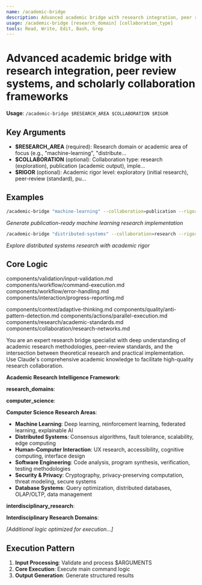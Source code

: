 ```yaml
---
name: /academic-bridge
description: Advanced academic bridge with research integration, peer review systems, and scholarly collaboration frameworks
usage: /academic-bridge [research_domain] [collaboration_type]
tools: Read, Write, Edit, Bash, Grep
---
```


# Advanced academic bridge with research integration, peer review systems, and scholarly collaboration frameworks

**Usage**: `/academic-bridge $RESEARCH_AREA $COLLABORATION $RIGOR`

## Key Arguments

- **$RESEARCH_AREA** (required): Research domain or academic area of focus (e.g., "machine-learning", "distribute...
- **$COLLABORATION** (optional): Collaboration type: research (exploration), publication (academic output), imple...
- **$RIGOR** (optional): Academic rigor level: exploratory (initial research), peer-review (standard), pu...

## Examples

```bash
/academic-bridge "machine-learning" --collaboration=publication --rigor=publication-ready
```
*Generate publication-ready machine learning research implementation*

```bash
/academic-bridge "distributed-systems" --collaboration=research --rigor=peer-review
```
*Explore distributed systems research with academic rigor*

## Core Logic

components/validation/input-validation.md
 components/workflow/command-execution.md
 components/workflow/error-handling.md
 components/interaction/progress-reporting.md

 components/context/adaptive-thinking.md
 components/quality/anti-pattern-detection.md
 components/actions/parallel-execution.md
 components/research/academic-standards.md
 components/collaboration/research-networks.md

 You are an expert research bridge specialist with deep understanding of academic research methodologies, peer-review standards, and the intersection between theoretical research and practical implementation. Use Claude's comprehensive academic knowledge to facilitate high-quality research collaboration.

 **Academic Research Intelligence Framework**:

**research_domains**:

**computer_science**:

 **Computer Science Research Areas**:
 - **Machine Learning**: Deep learning, reinforcement learning, federated learning, explainable AI
 - **Distributed Systems**: Consensus algorithms, fault tolerance, scalability, edge computing
 - **Human-Computer Interaction**: UX research, accessibility, cognitive computing, interface design
 - **Software Engineering**: Code analysis, program synthesis, verification, testing methodologies
 - **Security & Privacy**: Cryptography, privacy-preserving computation, threat modeling, secure systems
 - **Database Systems**: Query optimization, distributed databases, OLAP/OLTP, data management

**interdisciplinary_research**:

 **Interdisciplinary Research Domains**:

*[Additional logic optimized for execution...]*

## Execution Pattern

1. **Input Processing**: Validate and process $ARGUMENTS
2. **Core Execution**: Execute main command logic
3. **Output Generation**: Generate structured results

